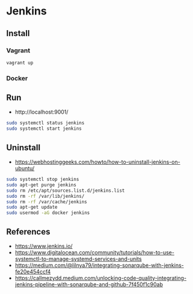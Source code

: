 # Jenkins

## Install

### Vagrant

```sh
vagrant up
```
### Docker

## Run

- http://localhost:9001/

```sh
sudo systemctl status jenkins
sudo systemctl start jenkins
```

## Uninstall

- https://webhostinggeeks.com/howto/how-to-uninstall-jenkins-on-ubuntu/

```sh
sudo systemctl stop jenkins
sudo apt-get purge jenkins
sudo rm /etc/apt/sources.list.d/jenkins.list
sudo rm -rf /var/lib/jenkins/
sudo rm -rf /var/cache/jenkins
sudo apt-get update
sudo usermod -aG docker jenkins
```

## References

- https://www.jenkins.io/
- https://www.digitalocean.com/community/tutorials/how-to-use-systemctl-to-manage-systemd-services-and-units
- https://medium.com/@lilnya79/integrating-sonarqube-with-jenkins-fe20e454ccf4 
- https://callmezydd.medium.com/unlocking-code-quality-integrating-jenkins-pipeline-with-sonarqube-and-github-7f450f1c90ab
